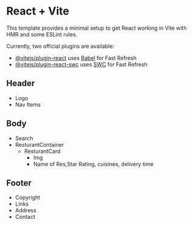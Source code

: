 # React + Vite

This template provides a minimal setup to get React working in Vite with HMR and some ESLint rules.

Currently, two official plugins are available:

- [@vitejs/plugin-react](https://github.com/vitejs/vite-plugin-react/blob/main/packages/plugin-react/README.md) uses [Babel](https://babeljs.io/) for Fast Refresh
- [@vitejs/plugin-react-swc](https://github.com/vitejs/vite-plugin-react-swc) uses [SWC](https://swc.rs/) for Fast Refresh



 ## Header
   - Logo
   - Nav Items
 ## Body
   - Search
   - ResturantContainer
     - ResturantCard
       - Img
       - Name of Res,Star Rating, cuisines, delivery time
 ## Footer
   - Copyright
   - Links
   - Address
   - Contact
 